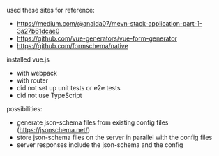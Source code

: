 used these sites for reference:
- https://medium.com/@anaida07/mevn-stack-application-part-1-3a27b61dcae0
- https://github.com/vue-generators/vue-form-generator
- https://github.com/formschema/native

installed vue.js
- with webpack
- with router
- did not set up unit tests or e2e tests
- did not use TypeScript

possibilities:
- generate json-schema files from existing config files (https://jsonschema.net/)
- store json-schema files on the server in parallel with the config files
- server responses include the json-schema and the config
